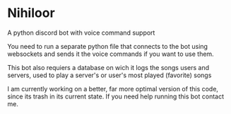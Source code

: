 # Nihiloor
A python discord bot with voice command support

You need to run a separate python file that connects to the bot using websockets and sends it the voice commands if you want to use them.

This bot also requiers a database on wich it logs the songs users and servers, used to play a server's or user's most played (favorite) songs

I am currently working on a better, far more optimal version of this code, since its trash in its current state. If you need help running this bot contact me.
